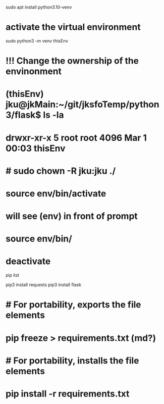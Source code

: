 

sudo apt install python3.10-venv

# activate the virtual environment
sudo python3 -m venv thisEnv

# !!! Change the ownership of the envinonment
# (thisEnv) jku@jkMain:~/git/jksfoTemp/python3/flask$ ls -la
# drwxr-xr-x  5 root root 4096 Mar  1 00:03 thisEnv
# # sudo chown -R jku:jku ./

# source env/bin/activate
  # will see (env) in front of prompt
  # source env/bin/
# deactivate

pip list

pip3 install requests
pip3 install flask

# # For portability, exports the file elements
# pip freeze > requirements.txt (md?)
# # For portability, installs the file elements
# pip install -r requirements.txt

